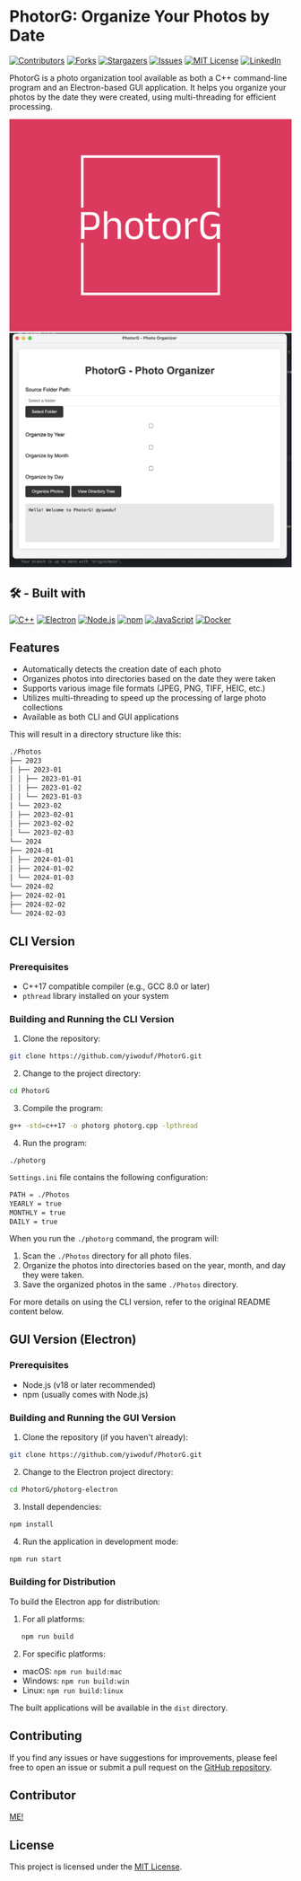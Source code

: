 # PhotorG: Organize Your Photos by Date

[![Contributors][contributors-shield]][contributors-url]
[![Forks][forks-shield]][forks-url]
[![Stargazers][stars-shield]][stars-url]
[![Issues][issues-shield]][issues-url]
[![MIT License][license-shield]][license-url]
[![LinkedIn][linkedin-shield]][linkedin-url]

PhotorG is a photo organization tool available as both a C++ command-line program and an Electron-based GUI application. It helps you organize your photos by the date they were created, using multi-threading for efficient processing.

![PHOTORG](logo.png)
![PHOTORG](image.png)

## 🛠️ - Built with

[![C++][C++]][C++-url] [![Electron][Electron]][Electron-url] [![Node.js][Node.js]][Node.js-url] [![npm][npm]][npm-url] [![JavaScript][JavaScript]][JavaScript-url] [![Docker][Docker]][Docker-url]

## Features

- Automatically detects the creation date of each photo
- Organizes photos into directories based on the date they were taken
- Supports various image file formats (JPEG, PNG, TIFF, HEIC, etc.)
- Utilizes multi-threading to speed up the processing of large photo collections
- Available as both CLI and GUI applications

This will result in a directory structure like this:

```
./Photos
├── 2023
│ ├── 2023-01
│ │ ├── 2023-01-01
│ │ ├── 2023-01-02
│ │ └── 2023-01-03
│ └── 2023-02
│ ├── 2023-02-01
│ ├── 2023-02-02
│ └── 2023-02-03
└── 2024
├── 2024-01
│ ├── 2024-01-01
│ ├── 2024-01-02
│ └── 2024-01-03
└── 2024-02
├── 2024-02-01
├── 2024-02-02
└── 2024-02-03
```

## CLI Version

### Prerequisites

- C++17 compatible compiler (e.g., GCC 8.0 or later)
- `pthread` library installed on your system

### Building and Running the CLI Version

1. Clone the repository:

```bash
git clone https://github.com/yiwoduf/PhotorG.git
```

2. Change to the project directory:

```bash
cd PhotorG
```

3. Compile the program:

```bash
g++ -std=c++17 -o photorg photorg.cpp -lpthread
```

4. Run the program:

```
./photorg
```

`Settings.ini` file contains the following configuration:

```
PATH = ./Photos
YEARLY = true
MONTHLY = true
DAILY = true
```

When you run the `./photorg` command, the program will:

1. Scan the `./Photos` directory for all photo files.
2. Organize the photos into directories based on the year, month, and day they were taken.
3. Save the organized photos in the same `./Photos` directory.

For more details on using the CLI version, refer to the original README content below.

## GUI Version (Electron)

### Prerequisites

- Node.js (v18 or later recommended)
- npm (usually comes with Node.js)

### Building and Running the GUI Version

1. Clone the repository (if you haven't already):

```bash
git clone https://github.com/yiwoduf/PhotorG.git
```

2. Change to the Electron project directory:

```bash
cd PhotorG/photorg-electron
```

3. Install dependencies:

```bash
npm install
```

4. Run the application in development mode:

```bash
npm run start
```

### Building for Distribution

To build the Electron app for distribution:

1. For all platforms:

```bash
   npm run build
```

2. For specific platforms:

- macOS: `npm run build:mac`
- Windows: `npm run build:win`
- Linux: `npm run build:linux`

The built applications will be available in the `dist` directory.

## Contributing

If you find any issues or have suggestions for improvements, please feel free to open an issue or submit a pull request on the [GitHub repository](https://github.com/yiwoduf/PhotorG).

## Contributor

[ME!](https://github.com/yiwoduf)

## License

This project is licensed under the [MIT License](LICENSE).

<!-- MARKDOWN LINKS & IMAGES -->

[contributors-shield]: https://img.shields.io/github/contributors/yiwoduf/PhotorG.svg?style=for-the-badge
[contributors-url]: https://github.com/yiwoduf/PhotorG/graphs/contributors
[forks-shield]: https://img.shields.io/github/forks/yiwoduf/PhotorG.svg?style=for-the-badge
[forks-url]: https://github.com/yiwoduf/PhotorG/network/members
[stars-shield]: https://img.shields.io/github/stars/yiwoduf/PhotorG.svg?style=for-the-badge
[stars-url]: https://github.com/yiwoduf/PhotorG/stargazers
[issues-shield]: https://img.shields.io/github/issues/yiwoduf/PhotorG.svg?style=for-the-badge
[issues-url]: https://github.com/yiwoduf/PhotorG/issues
[license-shield]: https://img.shields.io/github/license/yiwoduf/PhotorG.svg?style=for-the-badge
[license-url]: https://github.com/yiwoduf/PhotorG/blob/master/LICENSE.txt
[linkedin-shield]: https://img.shields.io/badge/-LinkedIn-black.svg?style=for-the-badge&logo=linkedin&colorB=555
[linkedin-url]: https://www.linkedin.com/in/yiwoduf/
[C++]: https://img.shields.io/badge/C++-00599C?style=for-the-badge&logo=cplusplus&logoColor=white
[C++-url]: https://isocpp.org/
[Electron]: https://img.shields.io/badge/Electron-47848F?style=for-the-badge&logo=electron&logoColor=white
[Electron-url]: https://www.electronjs.org/
[Node.js]: https://img.shields.io/badge/Node.js-339933?style=for-the-badge&logo=nodedotjs&logoColor=white
[Node.js-url]: https://nodejs.org/
[npm]: https://img.shields.io/badge/npm-CB3837?style=for-the-badge&logo=npm&logoColor=white
[npm-url]: https://www.npmjs.com/
[JavaScript]: https://img.shields.io/badge/JavaScript-F7DF1E?style=for-the-badge&logo=javascript&logoColor=black
[JavaScript-url]: https://developer.mozilla.org/en-US/docs/Web/JavaScript
[Docker]: https://img.shields.io/badge/Docker-2496ED?style=for-the-badge&logo=docker&logoColor=white
[Docker-url]: https://www.docker.com/
